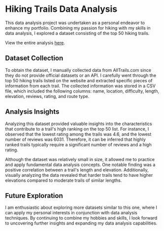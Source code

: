 # Hiking Trails Data Analysis
This data analysis project was undertaken as a personal endeavor to enhance my portfolio. Combining my passion for hiking with my skills in data analysis, I explored a dataset consisting of the top 50 hiking trails.

View the entire analysis [here](https://github.com/SoManyDistractions/Alltrails-Top-50-Hikes/blob/main/Alltrails%20Top%2050%20Global%20Hikes%20-%20Data%20Analysis%20Project.ipynb). 

## Dataset Collection
To obtain the dataset, I manually collected data from AllTrails.com since they do not provide official datasets or an API. I carefully went through the top 50 hiking trails listed on the website and extracted specific pieces of information from each trail. The collected information was stored in a CSV file, which included the following columns: name, location, difficulty, length, elevation, reviews, rating, and route type.

## Analysis Insights
Analyzing this dataset provided valuable insights into the characteristics that contribute to a trail's high ranking on the top 50 list. For instance, I observed that the lowest rating among the trails was 4.6, and the lowest number of reviews was 6031. Therefore, it can be inferred that highly ranked trails typically require a significant number of reviews and a high rating.

Although the dataset was relatively small in size, it allowed me to practice and apply fundamental data analysis concepts. One notable finding was a positive correlation between a trail's length and elevation. Additionally, visually analyzing the data revealed that harder trails tend to have higher elevations compared to moderate trails of similar lengths.

## Future Exploration
I am enthusiastic about exploring more datasets similar to this one, where I can apply my personal interests in conjunction with data analysis techniques. By continuing to combine my hobbies and skills, I look forward to uncovering further insights and expanding my data analysis capabilities.
